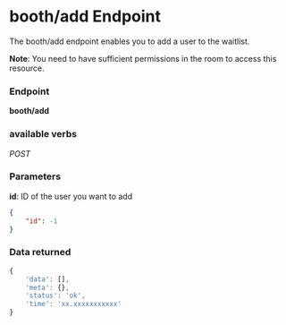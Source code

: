 # booth/add Endpoint

The booth/add endpoint enables you to add a user to the waitlist.

**Note**: You need to have sufficient permissions in the room to access this resource.

### Endpoint

**booth/add**

### available verbs

_POST_

### Parameters

**id**: ID of the user you want to add

```json
{
    "id": -1
}
```

### Data returned

```js
{
    'data': [],
    'meta': {},
    'status': 'ok',
    'time': 'xx.xxxxxxxxxxx'
}
```
